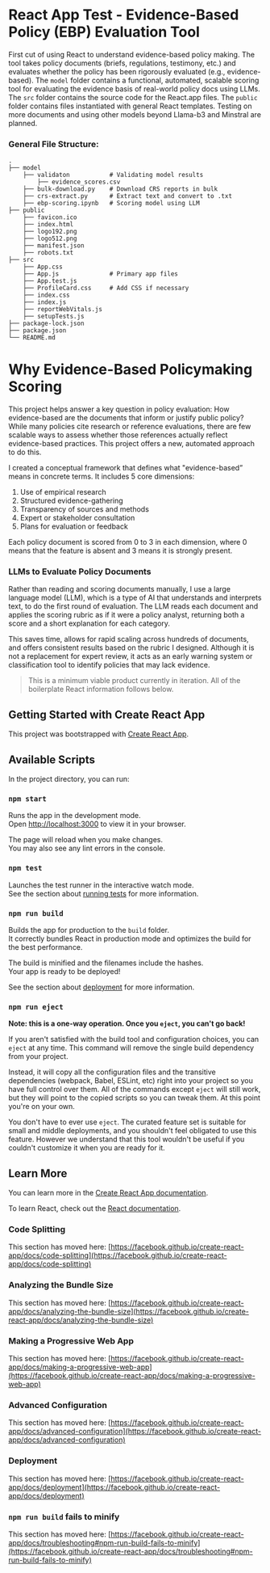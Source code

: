 
# React App Test - Evidence-Based Policy (EBP) Evaluation Tool

First cut of using React to understand evidence-based policy making. The tool takes policy documents (briefs, regulations, testimony, etc.) and evaluates whether the policy has been rigorously evaluated (e.g., evidence-based). The `model` folder contains a functional, automated, scalable scoring tool for evaluating the evidence basis of real-world policy docs using LLMs. The `src` folder contains the source code for the React.app files. The `public` folder contains files instantiated with general React templates. Testing on more documents and using other models beyond Llama-b3 and Minstral are planned. 

### General File Structure:

    .
    ├── model
        ├── validaton           # Validating model results
            ├── evidence_scores.csv
        ├── bulk-download.py    # Download CRS reports in bulk
        ├── crs-extract.py      # Extract text and convert to .txt
        ├── ebp-scoring.ipynb   # Scoring model using LLM
    ├── public
        ├── favicon.ico
        ├── index.html
        ├── logo192.png 
        ├── logo512.png
        ├── manifest.json
        ├── robots.txt    
    ├── src
        ├── App.css
        ├── App.js              # Primary app files
        ├── App.test.js
        ├── ProfileCard.css     # Add CSS if necessary
        ├── index.css
        ├── index.js
        ├── reportWebVitals.js
        ├── setupTests.js                 
    ├── package-lock.json                  
    ├── package.json                 
    └── README.md


# Why Evidence-Based Policymaking Scoring
This project helps answer a key question in policy evaluation: How evidence-based are the documents that inform or justify public policy? While many policies cite research or reference evaluations, there are few scalable ways to assess whether those references actually reflect evidence-based practices. This project offers a new, automated approach to do this.

I created a conceptual framework that defines what "evidence-based” means in concrete terms. It includes 5 core dimensions:

1. Use of empirical research
2. Structured evidence-gathering
3. Transparency of sources and methods
4. Expert or stakeholder consultation
5. Plans for evaluation or feedback

Each policy document is scored from 0 to 3 in each dimension, where 0 means that the feature is absent and 3 means it is strongly present.

### LLMs to Evaluate Policy Documents
Rather than reading and scoring documents manually, I use a large language model (LLM), which is a type of AI that understands and interprets text, to do the first round of evaluation. The LLM reads each document and applies the scoring rubric as if it were a policy analyst, returning both a score and a short explanation for each category.

This saves time, allows for rapid scaling across hundreds of documents, and offers consistent results based on the rubric I designed. Although it is not a replacement for expert review, it acts as an early warning system or classification tool to identify policies that may lack evidence.

> This is a minimum viable product currently in iteration. All of the boilerplate React information follows below.

## Getting Started with Create React App

This project was bootstrapped with [Create React App](https://github.com/facebook/create-react-app).

## Available Scripts

In the project directory, you can run:

### `npm start`

Runs the app in the development mode.\
Open [http://localhost:3000](http://localhost:3000) to view it in your browser.

The page will reload when you make changes.\
You may also see any lint errors in the console.

### `npm test`

Launches the test runner in the interactive watch mode.\
See the section about [running tests](https://facebook.github.io/create-react-app/docs/running-tests) for more information.

### `npm run build`

Builds the app for production to the `build` folder.\
It correctly bundles React in production mode and optimizes the build for the best performance.

The build is minified and the filenames include the hashes.\
Your app is ready to be deployed!

See the section about [deployment](https://facebook.github.io/create-react-app/docs/deployment) for more information.

### `npm run eject`

**Note: this is a one-way operation. Once you `eject`, you can't go back!**

If you aren't satisfied with the build tool and configuration choices, you can `eject` at any time. This command will remove the single build dependency from your project.

Instead, it will copy all the configuration files and the transitive dependencies (webpack, Babel, ESLint, etc) right into your project so you have full control over them. All of the commands except `eject` will still work, but they will point to the copied scripts so you can tweak them. At this point you're on your own.

You don't have to ever use `eject`. The curated feature set is suitable for small and middle deployments, and you shouldn't feel obligated to use this feature. However we understand that this tool wouldn't be useful if you couldn't customize it when you are ready for it.

## Learn More

You can learn more in the [Create React App documentation](https://facebook.github.io/create-react-app/docs/getting-started).

To learn React, check out the [React documentation](https://reactjs.org/).

### Code Splitting

This section has moved here: [https://facebook.github.io/create-react-app/docs/code-splitting](https://facebook.github.io/create-react-app/docs/code-splitting)

### Analyzing the Bundle Size

This section has moved here: [https://facebook.github.io/create-react-app/docs/analyzing-the-bundle-size](https://facebook.github.io/create-react-app/docs/analyzing-the-bundle-size)

### Making a Progressive Web App

This section has moved here: [https://facebook.github.io/create-react-app/docs/making-a-progressive-web-app](https://facebook.github.io/create-react-app/docs/making-a-progressive-web-app)

### Advanced Configuration

This section has moved here: [https://facebook.github.io/create-react-app/docs/advanced-configuration](https://facebook.github.io/create-react-app/docs/advanced-configuration)

### Deployment

This section has moved here: [https://facebook.github.io/create-react-app/docs/deployment](https://facebook.github.io/create-react-app/docs/deployment)

### `npm run build` fails to minify

This section has moved here: [https://facebook.github.io/create-react-app/docs/troubleshooting#npm-run-build-fails-to-minify](https://facebook.github.io/create-react-app/docs/troubleshooting#npm-run-build-fails-to-minify)
